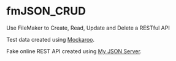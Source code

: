 # fmJSON_CRUD

Use FileMaker to Create, Read, Update and Delete a RESTful API

Test data created using [Mockaroo](https://mockaroo.com/).

Fake online REST API created using [My JSON Server](https://my-json-server.typicode.com/).
